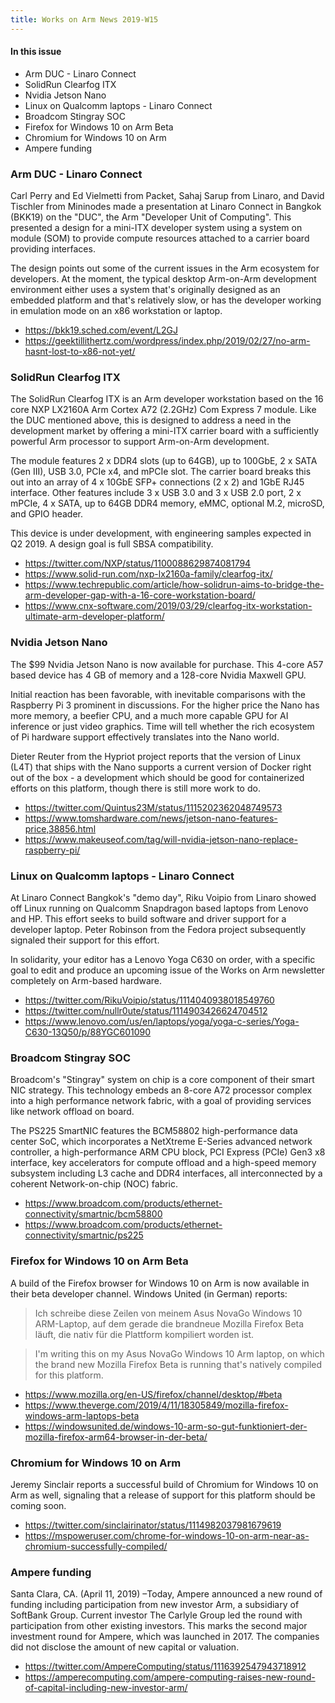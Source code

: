 ```yaml
---
title: Works on Arm News 2019-W15
---
```


#### In this issue

* Arm DUC - Linaro Connect
* SolidRun Clearfog ITX
* Nvidia Jetson Nano
* Linux on Qualcomm laptops - Linaro Connect
* Broadcom Stingray SOC
* Firefox for Windows 10 on Arm Beta
* Chromium for Windows 10 on Arm
* Ampere funding

### Arm DUC - Linaro Connect

Carl Perry and Ed Vielmetti from Packet, Sahaj Sarup from Linaro, and
David Tischler from Mininodes made a presentation at Linaro Connect
in Bangkok (BKK19) on the "DUC", the Arm "Developer Unit of Computing".
This presented a design for a mini-ITX developer system using a
system on module (SOM) to provide compute resources attached to 
a carrier board providing interfaces. 

The design points out some of the current issues in the Arm ecosystem
for developers. At the moment, the typical desktop Arm-on-Arm development
environment either uses a system that's originally designed as an embedded
platform and that's relatively slow, or has the developer working in 
emulation mode on an x86 workstation or laptop. 

* https://bkk19.sched.com/event/L2GJ
* https://geektillithertz.com/wordpress/index.php/2019/02/27/no-arm-hasnt-lost-to-x86-not-yet/

### SolidRun Clearfog ITX

The SolidRun Clearfog ITX is an Arm developer workstation
based on the 16 core NXP LX2160A Arm Cortex A72 (2.2GHz) Com Express 7 module.
Like the DUC mentioned above, this is designed to address
a need in the development market by offering a mini-ITX
carrier board with a sufficiently powerful Arm processor
to support Arm-on-Arm development.

The module features 2 x DDR4 slots (up to 64GB), up to 100GbE, 2 x SATA (Gen III), USB 3.0, PCIe x4, and mPCIe slot.
The carrier board breaks this out into
an array of 4 x 10GbE SFP+ connections (2 x 2) and 1GbE RJ45 interface. Other features include 3 x USB 3.0 and 3 x USB 2.0 port, 2  x mPCIe, 4 x SATA, up to 64GB DDR4 memory, eMMC, optional M.2, microSD, and GPIO header.

This device is under development, with engineering samples
expected in Q2 2019. A design goal is full SBSA compatibility.

* https://twitter.com/NXP/status/1100088629874081794
* https://www.solid-run.com/nxp-lx2160a-family/clearfog-itx/
* https://www.techrepublic.com/article/how-solidrun-aims-to-bridge-the-arm-developer-gap-with-a-16-core-workstation-board/
* https://www.cnx-software.com/2019/03/29/clearfog-itx-workstation-ultimate-arm-developer-platform/

### Nvidia Jetson Nano

The $99 Nvidia Jetson Nano is now available for purchase.
This 4-core A57 based device has 4 GB of memory and a
128-core Nvidia Maxwell GPU. 

Initial reaction has been favorable, with inevitable comparisons
with the Raspberry Pi 3 prominent in discussions. For the
higher price the Nano has more memory, a beefier CPU,
and a much more capable GPU for AI inference or just
video graphics. Time will tell whether the rich ecosystem
of Pi hardware support effectively translates into the Nano world.

Dieter Reuter from the Hypriot project reports that the 
version of Linux (L4T) that ships with the Nano supports
a current version of Docker right out of the box - a
development which should be good for containerized efforts 
on this platform, though there is still more work to do.

* https://twitter.com/Quintus23M/status/1115202362048749573
* https://www.tomshardware.com/news/jetson-nano-features-price,38856.html
* https://www.makeuseof.com/tag/will-nvidia-jetson-nano-replace-raspberry-pi/

### Linux on Qualcomm laptops - Linaro Connect

At Linaro Connect Bangkok's "demo day", Riku Voipio from
Linaro showed off Linux running on Qualcomm Snapdragon based
laptops from Lenovo and HP. This effort seeks to build
software and driver support for a developer laptop. Peter
Robinson from the Fedora project subsequently signaled their
support for this effort.

In solidarity, your editor has a Lenovo Yoga C630 on order,
with a specific goal to edit and produce an upcoming issue
of the Works on Arm newsletter completely on Arm-based
hardware. 

* https://twitter.com/RikuVoipio/status/1114040938018549760
* https://twitter.com/nullr0ute/status/1114903426624704512
* https://www.lenovo.com/us/en/laptops/yoga/yoga-c-series/Yoga-C630-13Q50/p/88YGC601090

### Broadcom Stingray SOC

Broadcom's "Stingray" system on chip is a core component of their
smart NIC strategy. This technology embeds an 8-core A72 processor
complex into a high performance network fabric, with a goal of
providing services like network offload on board. 

The PS225 SmartNIC features the BCM58802 high-performance data center SoC, which incorporates a NetXtreme E-Series advanced network controller, a high-performance ARM CPU block, PCI Express (PCIe) Gen3 x8 interface, key accelerators for compute offload and a high-speed memory subsystem including L3 cache and DDR4 interfaces, all interconnected by a coherent Network-on-chip (NOC) fabric.

* https://www.broadcom.com/products/ethernet-connectivity/smartnic/bcm58800
* https://www.broadcom.com/products/ethernet-connectivity/smartnic/ps225

### Firefox for Windows 10 on Arm Beta

A build of the Firefox browser for Windows 10 on Arm is now available
in their beta developer channel. Windows United (in German) reports:

> Ich schreibe diese Zeilen von meinem Asus NovaGo Windows 10 ARM-Laptop, auf dem gerade die brandneue Mozilla Firefox Beta läuft, die nativ für die Plattform kompiliert worden ist.

> I'm writing this on my Asus NovaGo Windows 10 Arm laptop, on
which the brand new Mozilla Firefox Beta is running that's
natively compiled for this platform.

* https://www.mozilla.org/en-US/firefox/channel/desktop/#beta
* https://www.theverge.com/2019/4/11/18305849/mozilla-firefox-windows-arm-laptops-beta
* https://windowsunited.de/windows-10-arm-so-gut-funktioniert-der-mozilla-firefox-arm64-browser-in-der-beta/

### Chromium for Windows 10 on Arm

Jeremy Sinclair reports a successful build of Chromium for Windows 10 
on Arm as well, signaling that a release of support for this
platform should be coming soon. 

* https://twitter.com/sinclairinator/status/1114982037981679619
* https://mspoweruser.com/chrome-for-windows-10-on-arm-near-as-chromium-successfully-compiled/

### Ampere funding

Santa Clara, CA. (April 11, 2019) –Today, Ampere announced a new round of funding including 
participation from new investor Arm, a subsidiary of SoftBank Group. Current investor The 
Carlyle Group led the round with participation from other existing investors. This marks 
the second major investment round for Ampere, which was launched in 2017. The companies 
did not disclose the amount of new capital or valuation.

* https://twitter.com/AmpereComputing/status/1116392547943718912
* https://amperecomputing.com/ampere-computing-raises-new-round-of-capital-including-new-investor-arm/
